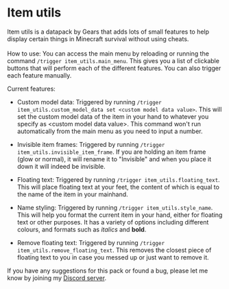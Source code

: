 # Item utils

Item utils is a datapack by Gears that adds lots of small features to help display certain things in Minecraft survival without using cheats.\
\
How to use: You can access the main menu by reloading or running the command `/trigger item_utils.main_menu`. This gives you a list of clickable buttons that will perform each of the different features. You can also trigger each feature manually.

Current features: 
- Custom model data: Triggered by running `/trigger item_utils.custom_model_data set <custom model data value>`. This will set the custom model data of the item in your hand to whatever you specify as \<custom model data value\>. This command won't run automatically from the main menu as you need to input a number.

- Invisible item frames: Triggered by running `/trigger item_utils.invisible_item_frame`. If you are holding an item frame (glow or  normal), it will rename it to "Invisible" and when you place it down it will indeed be invisible.

- Floating text: Triggered by running `/trigger item_utils.floating_text`. This will place floating text at your feet, the content of which is equal to the name of the item in your mainhand.

- Name styling: Triggered by running `/trigger item_utils.style_name`. This will help you format the current item in your hand, either for floating text or other purposes. It has a variety of options including different colours, and formats such as *italics* and **bold**.

- Remove floating text: Triggered by running `/trigger item_utils.remove_floating_text`. This removes the closest piece of floating text to you in case you messed up or just want to remove it.

If you have any suggestions for this pack or found a bug, please let me know by joining my [Discord server](https://discord.gg/fmPKDqf9ze).